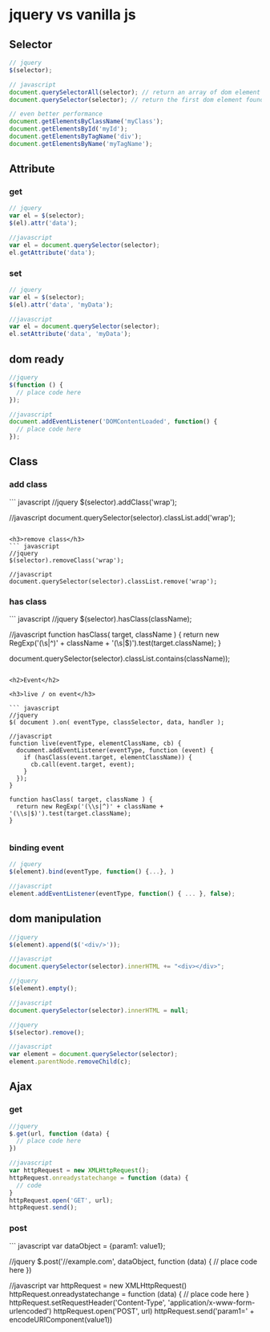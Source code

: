 jquery vs vanilla js
=========


<h2>Selector</h2>

``` javascript
// jquery 
$(selector);

// javascript
document.querySelectorAll(selector); // return an array of dom element
document.querySelector(selector); // return the first dom element found

// even better performance
document.getElementsByClassName('myClass');
document.getElementsById('myId');
document.getElementsByTagName('div');
document.getElementsByName('myTagName');

```

<h2>Attribute</h2>

<h3>get</h3>

``` javascript
// jquery
var el = $(selector);
$(el).attr('data');

//javascript
var el = document.querySelector(selector);
el.getAttribute('data');
```

<h3>set</h3>

``` javascript
// jquery
var el = $(selector);
$(el).attr('data', 'myData');

//javascript
var el = document.querySelector(selector);
el.setAttribute('data', 'myData');

```


<h2>dom ready</h2>

``` javascript
//jquery 
$(function () {
  // place code here
});

//javascript
document.addEventListener('DOMContentLoaded', function() {
  // place code here
});

```

<h2>Class</h2>

<h3>add class</h3>
``` javascript
//jquery
$(selector).addClass('wrap');

//javascript
document.querySelector(selector).classList.add('wrap');
```

<h3>remove class</h3>
``` javascript
//jquery
$(selector).removeClass('wrap');

//javascript
document.querySelector(selector).classList.remove('wrap');
```


<h3>has class</h3>
``` javascript
//jquery
$(selector).hasClass(className);

//javascript
function hasClass( target, className ) {
  return new RegExp('(\\s|^)' + className + '(\\s|$)').test(target.className);
}

document.querySelector(selector).classList.contains(className));
```

<h2>Event</h2>

<h3>live / on event</h3>

``` javascript
//jquery 
$( document ).on( eventType, classSelector, data, handler );  

//javascript
function live(eventType, elementClassName, cb) {
  document.addEventListener(eventType, function (event) {
    if (hasClass(event.target, elementClassName)) {
      cb.call(event.target, event);
    }
  });
}

function hasClass( target, className ) {
  return new RegExp('(\\s|^)' + className + '(\\s|$)').test(target.className);
}


```

<h3>binding event</h3>

``` javascript
// jquery
$(element).bind(eventType, function() {...}, )

//javascript
element.addEventListener(eventType, function() { ... }, false);

```

<h2>dom manipulation</h2>

``` javascript
//jquery
$(element).append($('<div/>'));

//javascript
document.querySelector(selector).innerHTML += "<div></div>";
```

``` javascript
//jquery 
$(element).empty();

//javascript
document.querySelector(selector).innerHTML = null;
```

``` javascript
//jquery 
$(selector).remove();

//javascript
var element = document.querySelector(selector);
element.parentNode.removeChild(c);
```

<h2>Ajax</h2>

<h3>get</h3>

``` javascript
//jquery
$.get(url, function (data) {
  // place code here
})

//javascript
var httpRequest = new XMLHttpRequest();
httpRequest.onreadystatechange = function (data) {
  // code
}
httpRequest.open('GET', url);
httpRequest.send();
```

<h3>post</h3>
``` javascript
var dataObject = {param1: value1};

//jquery
$.post('//example.com', dataObject, function (data) {
  // place code here
})

//javascript
var httpRequest = new XMLHttpRequest()
httpRequest.onreadystatechange = function (data) {
  // place code here
}
httpRequest.setRequestHeader('Content-Type', 'application/x-www-form-urlencoded')
httpRequest.open('POST', url)
httpRequest.send('param1=' + encodeURIComponent(value1))
```


